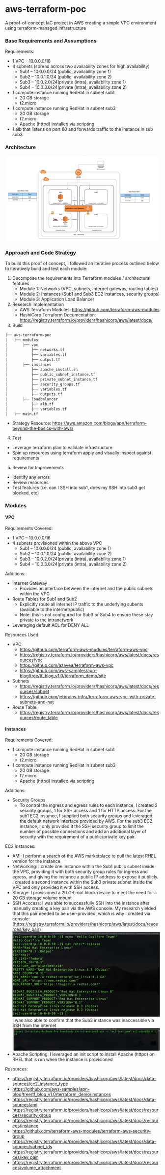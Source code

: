 # aws-terraform-poc
A proof-of-concept IaC project in AWS creating a simple VPC environment using terraform-managed infrastructure

### Base Requirements and Assumptions
Requirements:
* 1 VPC – 10.0.0.0/16
* 4 subnets (spread across two availability zones for high availability)
  * Sub1 – 10.0.0.0/24 (public, availability zone 1)
  * Sub2 – 10.0.1.0/24 (public, availability zone 2)
  * Sub3 – 10.0.2.0/24(private (intra), availability zone 1)
  * Sub4 – 10.0.3.0/24(private (intra), availability zone 2)
* 1 compute instance running RedHat in subnet sub1
  * 20 GB storage
  * t2.micro
* 1 compute instance running RedHat in subnet sub3
  * 20 GB storage
  * t2.micro
  * Apache (httpd) installed via scripting
* 1 alb that listens on port 80 and forwards traffic to the instance in sub sub3

### Architecture
![architecture](https://github.com/christian-stano/aws-terraform-poc/blob/develop/img/AWS%20Networking.png)

### Approach and Code Strategy
To build this proof of concept, I followed an iterative process outlined below to iteratively build and test each module:
1. Decompose the requirements into Terraform modules / architectural features
    * Module 1: Networks (VPC, subnets, internet gateway, routing tables)
    * Module 2: Instances (Sub1 and Sub3 EC2 instances, security groups)
    * Module 3: Application Load Balancer
2. Research implementation
    * AWS Terraform Modules: https://github.com/terraform-aws-modules 
    * HashiCorp Terraform Documentation: https://registry.terraform.io/providers/hashicorp/aws/latest/docs/
3. Build
```
├── aws-terraform-poc
│   ├── modules
│       ├── vpc
│           ├── networks.tf
│           ├── variables.tf
│           ├── output.tf
│       ├── instances
│           ├── apache_install.sh
│           ├── public_subnet_instance.tf
│           ├── private_subnet_instance.tf
│           ├── security_groups.tf
│           ├── variables.tf
│           ├── outputs.tf
│       ├── loadbalancer
│           ├── alb.tf
│           ├── variables.tf
│   ├── main.tf
```
* Strategy Resource: https://aws.amazon.com/blogs/apn/terraform-beyond-the-basics-with-aws/
4. Test
  * Leverage terraform plan to validate infrastructure 
  * Spin up resources using terraform apply and visually inspect against requirements
5. Review for Improvements
  * Identify any errors
  * Review resources
  * Test features (i.e. can I SSH into sub1, does my SSH into sub3 get blocked, etc)

### Modules
#### VPC
Requirements Covered:
* 1 VPC – 10.0.0.0/16
* 4 subnets provisioned within the above VPC
  * Sub1 – 10.0.0.0/24 (public, availability zone 1)
  * Sub2 – 10.0.1.0/24 (public, availability zone 2)
  * Sub3 – 10.0.2.0/24(private (intra), availability zone 1)
  * Sub4 – 10.0.3.0/24(private (intra), availability zone 2)
  
Additions:
* Internet Gateway
  * Provides an interface between the internet and the public subnets within the VPC
* Route Tables for Sub1 and Sub2
  * Explicitly route all internet IP traffic to the underlying subents (available to the internet/public)
  * Note: this is not configured for Sub3 or Sub4 to ensure these stay private to the intranetwork
* Leveraging default ACL for DENY ALL 

Resources Used:
* VPC
  * https://github.com/terraform-aws-modules/terraform-aws-vpc
  * https://registry.terraform.io/providers/hashicorp/aws/latest/docs/resources/vpc
  * https://github.com/azavea/terraform-aws-vpc
  * https://github.com/aws-samples/apn-blog/tree/tf_blog_v1.0/terraform_demo/site
* Subnets
  * https://registry.terraform.io/providers/hashicorp/aws/latest/docs/resources/subnet
  * https://github.com/jetbrains-infra/terraform-aws-vpc-with-private-subnets-and-nat
* Route Table
  * https://registry.terraform.io/providers/hashicorp/aws/latest/docs/resources/route_table
  
#### Instances
Requirements Covered:
* 1 compute instance running RedHat in subnet sub1
  * 20 GB storage
  * t2.micro
* 1 compute instance running RedHat in subnet sub3
  * 20 GB storage
  * t2.micro
  * Apache (httpd) installed via scripting
  
Additions:
* Security Groups
  * To control the ingress and egress rules to each instance, I created 2 security groups, 1 for SSH access and 1 for HTTP access. For the sub1 EC2 instance, I supplied both security groups and leveraged the default network interface provided by AWS. For the sub3 EC2 instance, I only provided it the SSH security group to limit the number of possible connections and add an additional layer of security with the requirement of a public/private key pair. 

EC2 Instances:
* AMI: I perform a search of the AWS marketplace to pull the latest RHEL version for the instance
* Networking: I create one instance within the Sub1 public subnet inside the VPC, providing it with both security group rules for ingress and egress, and giving the instance a public IP address to expose it publicly. I created a second instance within the Sub3 private subnet inside the VPC and only provided it with SSH access.
* Storage: I provisioned a 20 GB root block device to meet the need for a 20 GB storage volume mount
* SSH Acccess: I was able to successfully SSH into the instance after manually creating a key pair via the AWS console. My research yielded that this pair needed to be user-provided, which is why I created via console: (https://registry.terraform.io/providers/hashicorp/aws/latest/docs/resources/key_pair)
![screenshot](https://github.com/christian-stano/aws-terraform-poc/blob/develop/img/Sub1_EC2_SSH.png)
I was also able to confirm that the Sub3 instance was inaccessible via SSH from the internet
![screenshot](https://github.com/christian-stano/aws-terraform-poc/blob/develop/img/Sub3_EC2_SSH_Blocked.png)
* Apache Scripting: I leveraged an init script to install Apache (httpd) on RHEL that is run when the instance is provisioned

Resources:
  * https://registry.terraform.io/providers/hashicorp/aws/latest/docs/data-sources/ec2_instance_type
  * https://github.com/aws-samples/apn-blog/tree/tf_blog_v1.0/terraform_demo/instances
  * https://registry.terraform.io/providers/hashicorp/aws/latest/docs/data-sources/ami
  * https://registry.terraform.io/providers/hashicorp/aws/latest/docs/resources/security_group
  * https://registry.terraform.io/providers/hashicorp/aws/latest/docs/resources/instance
  * https://github.com/terraform-aws-modules/terraform-aws-security-group
  * https://registry.terraform.io/providers/hashicorp/aws/latest/docs/data-sources/subnet_ids
  * https://registry.terraform.io/providers/hashicorp/aws/latest/docs/resources/key_pair
  * https://registry.terraform.io/providers/hashicorp/aws/latest/docs/resources/volume_attachment
  
